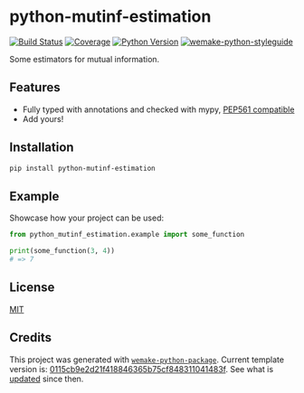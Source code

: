 # python-mutinf-estimation

[![Build Status](https://travis-ci.com/gatoniel/python-mutinf-estimation.svg?branch=master)](https://travis-ci.com/gatoniel/python-mutinf-estimation)
[![Coverage](https://coveralls.io/repos/github/gatoniel/python-mutinf-estimation/badge.svg?branch=master)](https://coveralls.io/github/gatoniel/python-mutinf-estimation?branch=master)
[![Python Version](https://img.shields.io/pypi/pyversions/python-mutinf-estimation.svg)](https://pypi.org/project/python-mutinf-estimation/)
[![wemake-python-styleguide](https://img.shields.io/badge/style-wemake-000000.svg)](https://github.com/wemake-services/wemake-python-styleguide)

Some estimators for mutual information.


## Features

- Fully typed with annotations and checked with mypy, [PEP561 compatible](https://www.python.org/dev/peps/pep-0561/)
- Add yours!


## Installation

```bash
pip install python-mutinf-estimation
```


## Example

Showcase how your project can be used:

```python
from python_mutinf_estimation.example import some_function

print(some_function(3, 4))
# => 7
```

## License

[MIT](https://github.com/gatoniel/python-mutinf-estimation/blob/master/LICENSE)


## Credits

This project was generated with [`wemake-python-package`](https://github.com/wemake-services/wemake-python-package). Current template version is: [0115cb9e2d21f418846365b75cf848311041483f](https://github.com/wemake-services/wemake-python-package/tree/0115cb9e2d21f418846365b75cf848311041483f). See what is [updated](https://github.com/wemake-services/wemake-python-package/compare/0115cb9e2d21f418846365b75cf848311041483f...master) since then.
